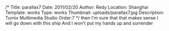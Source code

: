 /*
Title: parallax7
Date: 2011/02/20
Author: Redy
Location: Shanghai
Template: works
Type: works
Thumbnail: uploads/parallax7.jpg
Description: Turnix Multimedia Studio
Order:7
*/
then I'm sure that that makes sense
I will go down with this ship
And I won't put my hands up and surrender
